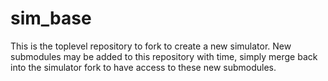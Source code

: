 # sim_base

This is the toplevel repository to fork to create a new simulator. New submodules may be added to this repository with time, simply merge back into the simulator fork to have access to these new submodules.
